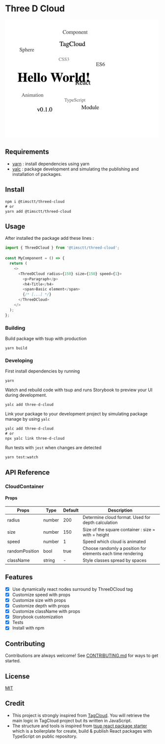# Three D Cloud

![Three D Cloud](.github/images/ThreeDCloud.gif 'Three D Cloud')

## Requirements

- [yarn](https://classic.yarnpkg.com/lang/en/docs/install/ 'yarn') : install dependencies using yarn
- [yalc](https://github.com/wclr/yalc 'yalc') : package development and simulating the publishing and installation of packages.

## Install

```shell
npm i @timsctt/threed-cloud
# or
yarn add @timsctt/threed-cloud
```

## Usage

After installed the package add these lines :

```typescript
import { ThreeDCloud } from '@timsctt/threed-cloud';

const MyComponent = () => {
  return (
    <>
      <ThreeDCloud radius={150} size={150} speed={1}>
        <p>Paragraph</p>
        <h4>Title</h4>
        <span>Basic element</span>
        {/* [...] */}
      </ThreeDCloud>
    </>
  );
};
```

### Building

Build package with tsup with production

```shell
yarn build
```

### Developing

First install dependencies by running

```shell
yarn
```

Watch and rebuild code with tsup and runs Storybook to preview your UI during development.

```shell
yalc add three-d-cloud
```

Link your package to your development project by simulating package manage by using `yalc`

```shell
yalc add three-d-cloud
# or
npx yalc link three-d-cloud
```

Run tests with `jest` when changes are detected

```shell
yarn test:watch
```

## API Reference

### CloudContainer

#### Props

| Props          | Type   | Default | Description                                                 |
| -------------- | ------ | ------- | ----------------------------------------------------------- |
| radius         | number | 200     | Determine cloud format. Used for depth calculation          |
| size           | number | 150     | Size of the square container : size = with = height         |
| speed          | number | 1       | Speed which cloud is animated                               |
| randomPosition | bool   | true    | Choose randomly a position for elements each time rendering |
| className      | string | -       | Style classes spread by spaces                              |

## Features

- [x] Use dynamically react nodes surround by ThreeDCloud tag
- [x] Customize speed with props
- [x] Customize size with props
- [x] Customize depth with props
- [x] Customize className with props
- [x] Storybook customization
- [x] Tests
- [x] Install with npm

## Contributing

Contributions are always welcome! See [CONTRIBUTING.md](CONTRIBUTING.md 'CONTRIBUTING.md') for ways to get started.

## License

[MIT](https://choosealicense.com/licenses/mit/)

## Credit

- This project is strongly inspired from [TagCloud](https://github.com/cong-min/TagCloud 'TagCloud'). You will retrieve the main logic in TagCloud project but its written in JavaScript.
- The structure and tools is inspired from [tsup react package starter](https://github.com/TimMikeladze/tsup-react-package-starter 'tsup react package starter') which is a boilerplate for create, build & publish React packages with TypeScript on public repository.
